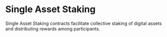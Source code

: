 # Single Asset Staking

Single Asset Staking contracts facilitate collective staking of digital assets and distributing rewards among participants.

